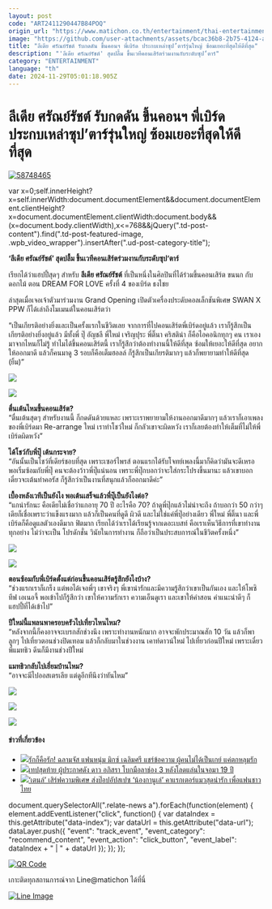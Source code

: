 ```yaml
---
layout: post
code: "ART2411290447B84POQ"
origin_url: "https://www.matichon.co.th/entertainment/thai-entertainment/news_4926653"
image: "https://github.com/user-attachments/assets/bcac36b8-2b75-4124-a826-b70ce0aab847"
title: "ลีเดีย ศรัณย์รัชต์ รับกดดัน ขึ้นคอนฯ พี่เบิร์ด ประกบเหล่าซุป’ตาร์รุ่นใหญ่ ซ้อมเยอะที่สุดให้ดีที่สุด"
description: "'ลีเดีย ศรัณย์รัชต์' สุดปลื้ม ขึ้นเวทีคอนเสิร์ตร่วมงานกับระดับซุป‘ตาร์"
category: "ENTERTAINMENT"
language: "th"
date: 2024-11-29T05:01:18.905Z
---
```


# ลีเดีย ศรัณย์รัชต์ รับกดดัน ขึ้นคอนฯ พี่เบิร์ด ประกบเหล่าซุป’ตาร์รุ่นใหญ่ ซ้อมเยอะที่สุดให้ดีที่สุด

[![](https://www.matichon.co.th/wp-content/uploads/2024/11/58748465.jpg "58748465")](https://www.matichon.co.th/wp-content/uploads/2024/11/58748465.jpg)

var x=0;self.innerHeight?x=self.innerWidth:document.documentElement&&document.documentElement.clientHeight?x=document.documentElement.clientWidth:document.body&&(x=document.body.clientWidth),x<=768&&jQuery(".td-post-content").find(".td-post-featured-image, .wpb\_video\_wrapper").insertAfter(".ud-post-category-title");

**‘ลีเดีย ศรัณย์รัชต์’ สุดปลื้ม ขึ้นเวทีคอนเสิร์ตร่วมงานกับระดับซุป‘ตาร์**

เรียกได้ว่าแฮปปี้สุดๆ สำหรับ **ลีเดีย ศรัณย์รัชต์** ที่เป็นหนึ่งในศิลปินที่ได้ร่วมขึ้นคอนเสิร์ต ขนนก กับ ดอกไม้ ตอน DREAM FOR LOVE ครั้งที่ 4 ของเบิร์ด ธงไชย

ล่าสุดเมื่อเจอเจ้าตัวมาร่วมงาน Grand Opening เปิดตัวเครื่องประดับคอลเล็กชันพิเศษ SWAN X PPW ก็ได้เล่าถึงโมเมนต์ในคอนเสิร์ตว่า

“เป็นเกียรติอย่างยิ่งและเป็นครั้งแรกในชีวิตเลย จากการที่ไปคอนเสิร์ตพี่เบิร์ดอยู่แล้ว เราก็รู้สึกเป็นเกียรติอย่างยิ่งอยู่แล้ว มีทั้งพี่ ปุ๊ อัญชลี พี่ใหม่ เจริญปุระ พี่ติ๊นา คริสติน่า ก็คือไอคอนิกทุกๆ คน เราเองมาจากไหนก็ไม่รู้ ทำไมได้ขึ้นคอนเสิร์ตนี้ เราก็รู้สึกว่าต้องทำงานนี้ให้ดีที่สุด ซ้อมให้เยอะให้ดีที่สุด อยากให้ออกมาดี แล้วก็คนมาดู 3 รอบก็คือเต็มฮอลล์ ก็รู้สึกเป็นเกียรติมากๆ แล้วก็พยายามทำให้ดีที่สุด (ยิ้ม)”

![](https://www.matichon.co.th/wp-content/uploads/2024/11/SaveClip.App_468485953_18467973145035338_4147986528649195357_n-1024x681.jpg)

![](https://www.matichon.co.th/wp-content/uploads/2024/11/SaveClip.App_468614680_18467973112035338_7748504753568125865_n-1024x680.jpg)

**ตื่นเต้นไหมขึ้นคอนเสิร์ต?**  
“ตื่นเต้นสุดๆ สำหรับงานนี้ ก็กดดันด้วยแหละ เพราะเราพยายามให้งานออกมาดีมากๆ แล้วเราก็เอาเพลงของพี่เบิร์ดมา Re-arrange ใหม่ เราทำโชว์ใหม่ ก็กลัวเขาจะผิดหวัง เราก็เลยต้องทำให้เต็มที่ไม่ให้พี่เบิร์ดผิดหวัง”

**ได้โชว์กับพี่ปุ๊ เต้นกระจาย?**  
“อันนั้นเป็นโชว์ที่เดียร์ชอบที่สุด เพราะเซอร์ไพรส์ ตอนแรกได้รับโจทย์เพลงนี้มาก็คิดว่ามันจะดีเหรอ พอเริ่มซ้อมกับพี่ปุ๊ คนจะต้องว้าวพี่ปุ๊แน่นอน เพราะพี่ปุ๊กบอกว่าจะใส่กระโปรงขึ้นมานะ แล้วเขาบอกเดี๋ยวจะเต้นท่าคอรัส ก็รู้สึกว่าเป็นงานที่สนุกแล้วก็ออกมาดีค่ะ”

**เบื้องหลังเวทีเป็นยังไง พอเต้นเสร็จแล้วพี่ปุ๊เป็นยังไงต่อ?**  
“แกน่ารักนะ คือเดียไม่เชื่อว่าแกอายุ 70 ปี อะไรคือ 70? ถ้าดูพี่ปุ๊กแล้วไม่น่าจะถึง ถ้าบอกว่า 50 กว่าๆ เดียก็เชื่อเพราะว่าแข็งแรงมาก แล้วก็เป็นคนที่ดูดี ผิวดี และไม่ใช่แค่พี่ปุ๊อย่างเดียว พี่ใหม่ พี่ติ๊นา และพี่เบิร์ดก็คือดูแลตัวเองดีมาก ฟิตมาก เรียกได้ว่าเราได้เรียนรู้จากเดอะเบสท์ คือเราเห็นวิธีการที่เขาทำงานทุกอย่าง ไม่ว่าจะเป็น โปรดักชั่น วินัยในการทำงาน ก็ถือว่าเป็นประสบการณ์ในชีวิตครั้งหนึ่ง”

![](https://www.matichon.co.th/wp-content/uploads/2024/11/SaveClip.App_468702152_18467973133035338_3644287977860658596_n-1024x681.jpg)

![](https://www.matichon.co.th/wp-content/uploads/2024/11/SaveClip.App_468404344_18467973271035338_2635961943468751467_n-1024x682.jpg)

**ตอนซ้อมกับพี่เบิร์ดตั้งแต่ก่อนขึ้นคอนเสิร์ตรู้สึกยังไงบ้าง?**  
“ช่วงแรกเราก็เกร็ง แต่พอได้เจอพี่ๆ เขาจริงๆ พี่เขาน่ารักและมีความรู้สึกว่าเขาเป็นกันเอง และให้โพซิทีฟ เอเนอจี้ พอเข้าไปก็รู้สึกว่า เขาให้ความรักเรา ความเอ็นดูเรา และเขาให้คำสอน คำแนะนำดีๆ ก็แฮปปี้ที่ได้เข้าไป”

**ปีใหม่นี้แพลนพาครอบครัวไปเที่ยวไหนไหม?**  
“หลังจากนี้ก็คงอาจจะเบรกสักช่วงนึง เพราะทำงานหนักมาก อาจจะพักประมาณสัก 10 วัน แล้วก็พาลูกๆ ไปเที่ยวตอนช่วงปิดเทอม แล้วก็กลับมาในช่วงงาน เคาท์ดาวน์ใหม่ ไปเที่ยวก่อนปีใหม่ เพราะเดี๋ยวพี่แมทธิว ดีนก็มีงานช่วงปีใหม่

**แมทธิวกลับไปเยี่ยมบ้านไหม?**  
“อาจจะมีไปออสเตรเลีย แต่ดูอีกทีนึงว่าทันไหม”

![](https://www.matichon.co.th/wp-content/uploads/2024/11/153198_0-1024x768.jpg)

![](https://www.matichon.co.th/wp-content/uploads/2024/11/SaveClip.App_468433801_18467973298035338_2550125108635946266_n-1024x680.jpg)

![](https://www.matichon.co.th/wp-content/uploads/2024/11/SaveClip.App_468424482_18467973280035338_6683365278860031309_n-1024x681.jpg)

#### ข่าวที่เกี่ยวข้อง

*   [![](https://www.matichon.co.th/wp-content/uploads/2024/11/ปกข่าว-7281-274.jpg)รักก็คือรัก! ฉลามจัส แฟนหนุ่ม มิกซ์ เฉลิมศรี แชร์ข้อความ ผู้คนไม่ได้เป็นเกย์ แค่ตกหลุมรัก](https://www.matichon.co.th/entertainment/thai-entertainment/news_4926592)
*   [![](https://www.matichon.co.th/wp-content/uploads/2024/11/ปกข่าว-7281-269.jpg)เทปสุดท้าย ผู้ประกาศดัง ดาว อภิสรา โบกมือลาช่อง 3 หลังโลดแล่นในจอมา 19 ปี](https://www.matichon.co.th/entertainment/thai-entertainment/news_4926521)
*   [![](https://www.matichon.co.th/wp-content/uploads/2024/11/EAD92759-4785-4F02-9F16-360FCD4C8FF6.jpeg)‘เตนล์’ เสิร์ฟความพิเศษ ส่งป๊อปอัปสเปซ ‘น้องกานูเล่’ คาแรกเตอร์แมวสุดน่ารัก เพื่อแฟนชาวไทย](https://www.matichon.co.th/entertainment/news_4925492)

document.querySelectorAll(".relate-news a").forEach(function(element) { element.addEventListener("click", function() { var dataIndex = this.getAttribute("data-index"); var dataUrl = this.getAttribute("data-url"); dataLayer.push({ "event": "track\_event", "event\_category": "recommend\_content", "event\_action": "click\_button", "event\_label": dataIndex + " | " + dataUrl }); }); });

[![QR Code](https://www.matichon.co.th/wp-content/uploads/2023/07/wob1371z.jpg)](https://lin.ee/ht0nDxX)

เกาะติดทุกสถานการณ์จาก Line@matichon ได้ที่นี่

[![Line Image](https://www.matichon.co.th/wp-content/uploads/2023/07/th.png)](https://lin.ee/ht0nDxX)